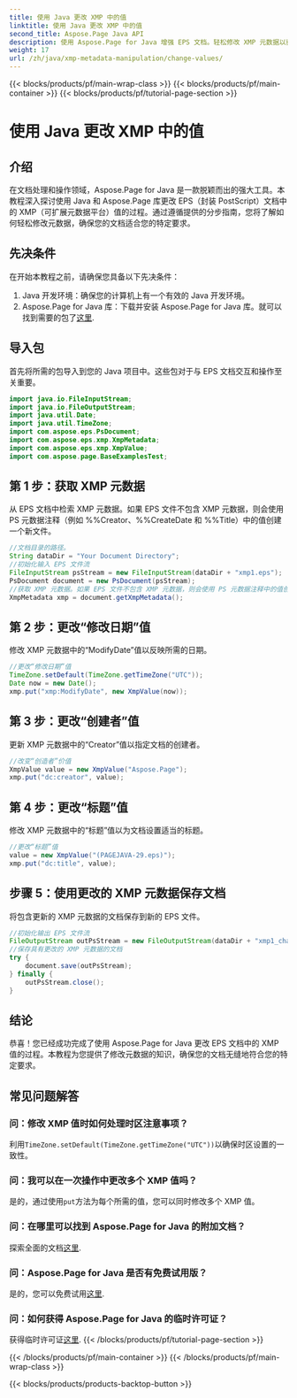 ```yaml
---
title: 使用 Java 更改 XMP 中的值
linktitle: 使用 Java 更改 XMP 中的值
second_title: Aspose.Page Java API
description: 使用 Aspose.Page for Java 增强 EPS 文档。轻松修改 XMP 元数据以获得定制的专业内容。 #Java开发
weight: 17
url: /zh/java/xmp-metadata-manipulation/change-values/
---
```


{{< blocks/products/pf/main-wrap-class >}}
{{< blocks/products/pf/main-container >}}
{{< blocks/products/pf/tutorial-page-section >}}

# 使用 Java 更改 XMP 中的值

## 介绍
在文档处理和操作领域，Aspose.Page for Java 是一款脱颖而出的强大工具。本教程深入探讨使用 Java 和 Aspose.Page 库更改 EPS（封装 PostScript）文档中的 XMP（可扩展元数据平台）值的过程。通过遵循提供的分步指南，您将了解如何轻松修改元数据，确保您的文档适合您的特定要求。
## 先决条件
在开始本教程之前，请确保您具备以下先决条件：
1. Java 开发环境：确保您的计算机上有一个有效的 Java 开发环境。
2.  Aspose.Page for Java 库：下载并安装 Aspose.Page for Java 库。就可以找到需要的包了[这里](https://releases.aspose.com/page/java/).
## 导入包
首先将所需的包导入到您的 Java 项目中。这些包对于与 EPS 文档交互和操作至关重要。
```java
import java.io.FileInputStream;
import java.io.FileOutputStream;
import java.util.Date;
import java.util.TimeZone;
import com.aspose.eps.PsDocument;
import com.aspose.eps.xmp.XmpMetadata;
import com.aspose.eps.xmp.XmpValue;
import com.aspose.page.BaseExamplesTest;
```
## 第 1 步：获取 XMP 元数据
从 EPS 文档中检索 XMP 元数据。如果 EPS 文件不包含 XMP 元数据，则会使用 PS 元数据注释（例如 %%Creator、%%CreateDate 和 %%Title）中的值创建一个新文件。
```java
//文档目录的路径。
String dataDir = "Your Document Directory";
//初始化输入 EPS 文件流
FileInputStream psStream = new FileInputStream(dataDir + "xmp1.eps");
PsDocument document = new PsDocument(psStream);
//获取 XMP 元数据。如果 EPS 文件不包含 XMP 元数据，则会使用 PS 元数据注释中的值创建一个新文件
XmpMetadata xmp = document.getXmpMetadata();
```
## 第 2 步：更改“修改日期”值
修改 XMP 元数据中的“ModifyDate”值以反映所需的日期。
```java
//更改“修改日期”值
TimeZone.setDefault(TimeZone.getTimeZone("UTC"));
Date now = new Date();
xmp.put("xmp:ModifyDate", new XmpValue(now));
```
## 第 3 步：更改“创建者”值
更新 XMP 元数据中的“Creator”值以指定文档的创建者。
```java
//改变“创造者”价值
XmpValue value = new XmpValue("Aspose.Page");
xmp.put("dc:creator", value);
```
## 第 4 步：更改“标题”值
修改 XMP 元数据中的“标题”值以为文档设置适当的标题。
```java
//更改“标题”值
value = new XmpValue("(PAGEJAVA-29.eps)");
xmp.put("dc:title", value);
```
## 步骤 5：使用更改的 XMP 元数据保存文档
将包含更新的 XMP 元数据的文档保存到新的 EPS 文件。
```java
//初始化输出 EPS 文件流
FileOutputStream outPsStream = new FileOutputStream(dataDir + "xmp1_changed.eps");
//保存具有更改的 XMP 元数据的文档
try {
    document.save(outPsStream);
} finally {
    outPsStream.close();
}
```
## 结论
恭喜！您已经成功完成了使用 Aspose.Page for Java 更改 EPS 文档中的 XMP 值的过程。本教程为您提供了修改元数据的知识，确保您的文档无缝地符合您的特定要求。
## 常见问题解答
### 问：修改 XMP 值时如何处理时区注意事项？
利用`TimeZone.setDefault(TimeZone.getTimeZone("UTC"))`以确保时区设置的一致性。
### 问：我可以在一次操作中更改多个 XMP 值吗？
是的，通过使用`put`方法为每个所需的值，您可以同时修改多个 XMP 值。
### 问：在哪里可以找到 Aspose.Page for Java 的附加文档？
探索全面的文档[这里](https://reference.aspose.com/page/java/).
### 问：Aspose.Page for Java 是否有免费试用版？
是的，您可以免费试用[这里](https://releases.aspose.com/).
### 问：如何获得 Aspose.Page for Java 的临时许可证？
获得临时许可证[这里](https://purchase.aspose.com/temporary-license/).
{{< /blocks/products/pf/tutorial-page-section >}}

{{< /blocks/products/pf/main-container >}}
{{< /blocks/products/pf/main-wrap-class >}}

{{< blocks/products/products-backtop-button >}}
